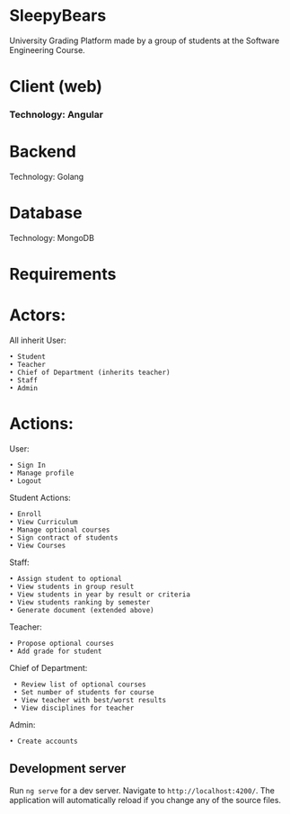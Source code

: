 # SleepyBears

University Grading Platform made by a group of students at the Software Engineering Course.

# Client (web)

 ### Technology: Angular

# Backend

 Technology: Golang

# Database

 Technology: MongoDB

# Requirements

# Actors:

 All inherit User:
 
    • Student
    • Teacher
    • Chief of Department (inherits teacher)
    • Staff
    • Admin
    
# Actions:
  
User:

    • Sign In
    • Manage profile
    • Logout
    
Student Actions:
  
    • Enroll
    • View Curriculum
    • Manage optional courses
    • Sign contract of students
    • View Courses
    
Staff:
    
    • Assign student to optional
    • View students in group result
    • View students in year by result or criteria
    • View students ranking by semester
    • Generate document (extended above)

Teacher:
    
    • Propose optional courses
    • Add grade for student

Chief of Department:

     • Review list of optional courses
     • Set number of students for course
     • View teacher with best/worst results
     • View disciplines for teacher

Admin:

    • Create accounts

## Development server

Run `ng serve` for a dev server. Navigate to `http://localhost:4200/`. The application will automatically reload if you change any of the source files.

